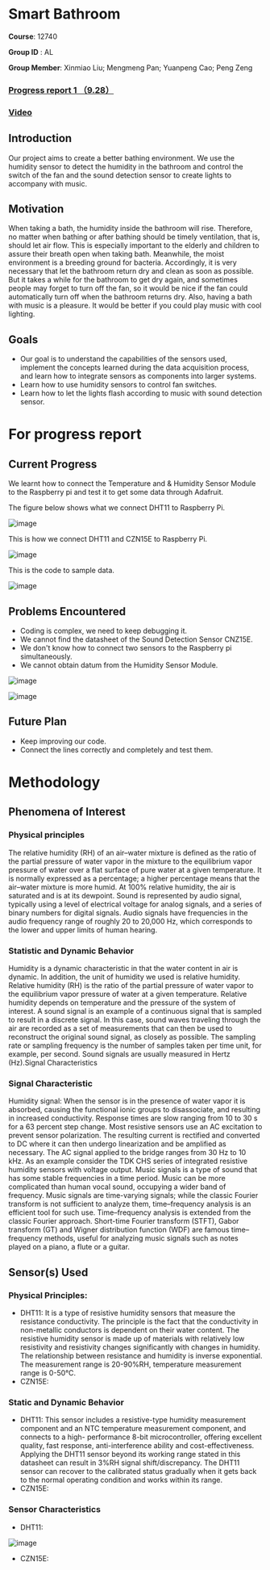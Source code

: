 # Smart Bathroom

**Course**: 12740

**Group ID** : AL

**Group Member**: Xinmiao Liu; Mengmeng Pan; Yuanpeng Cao; Peng Zeng

### [Progress report 1 （9.28）](https://github.com/yuanpenc/Yuanpeng.github.io/blob/master/progress%20report/progress%20report%201(9.28).md)
### [Video]()

## Introduction
Our project aims to create a better bathing environment. We use the humidity sensor to detect the humidity in the bathroom and control the switch of the fan and the sound detection sensor to create lights to accompany with music.

## Motivation
When taking a bath, the humidity inside the bathroom will rise. Therefore, no matter when bathing or after bathing should be timely ventilation, that is, should let air flow. This is especially important to the elderly and children to assure their breath open when taking bath. Meanwhile, the moist environment is a breeding ground for bacteria. Accordingly, it is very necessary that let the bathroom return dry and clean as soon as possible. But it takes a while for the bathroom to get dry again, and sometimes people may forget to turn off the fan, so it would be nice if the fan could automatically turn off when the bathroom returns dry. Also, having a bath with music is a pleasure. It would be better if you could play music with cool lighting.

## Goals
* Our goal is to understand the capabilities of the sensors used, implement the concepts learned during the data acquisition process, and learn how to integrate sensors as components into larger systems. 
* Learn how to use humidity sensors to control fan switches.
* Learn how to let the lights flash according to music with sound detection sensor.

# For progress report

## Current Progress
We learnt how to connect the Temperature and & Humidity Sensor Module to the Raspberry pi and test it to get some data through Adafruit.


<p><![image](https://user-images.githubusercontent.com/55899142/65842276-61145500-e2f8-11e9-9516-e40d15a4782c.png)></p>


The figure below shows what we connect DHT11 to Raspberry Pi.

![image](https://user-images.githubusercontent.com/55899142/65842366-16dfa380-e2f9-11e9-8db9-3f5d33ddacee.png)

This is how we connect DHT11 and CZN15E to Raspberry Pi.

![image](https://user-images.githubusercontent.com/55899142/65842421-658d3d80-e2f9-11e9-8a61-b1206f1710d5.png)

This is the code to sample data.

![image](https://user-images.githubusercontent.com/55899142/65842463-cd438880-e2f9-11e9-9462-57326dc6fab4.png)



## Problems Encountered
* Coding is complex, we need to keep debugging it.
* We cannot find the datasheet of the Sound Detection Sensor CNZ15E.
* We don't know how to connect two sensors to the Raspberry pi simultaneously.
* We cannot obtain datum from the Humidity Sensor Module. 

![image](https://user-images.githubusercontent.com/55899142/65842630-d84ae880-e2fa-11e9-9137-83ec19d3b4a4.png)

![image](https://user-images.githubusercontent.com/55899142/65842701-50191300-e2fb-11e9-9c07-b612a381fe75.png)

## Future Plan
* Keep improving our code.
* Connect the lines correctly and completely and test them.

# Methodology
## Phenomena of Interest
### Physical principles
The relative humidity (RH) of an air–water mixture is defined as the ratio of the partial pressure of water vapor in the mixture to the equilibrium vapor pressure of water over a flat surface of pure water at a given temperature. It is normally expressed as a percentage; a higher percentage means that the air–water mixture is more humid. At 100% relative humidity, the air is saturated and is at its dewpoint.
Sound is represented by audio signal, typically using a level of electrical voltage for analog signals, and a series of binary numbers for digital signals. Audio signals have frequencies in the audio frequency range of roughly 20 to 20,000 Hz, which corresponds to the lower and upper limits of human hearing.
### Statistic and Dynamic Behavior
Humidity is a dynamic characteristic in that the water content in air is dynamic. In addition,  the unit of humidity we used is relative humidity. Relative humidity (RH) is the ratio of the partial pressure of water vapor to the equilibrium vapor pressure of water at a given temperature. Relative humidity depends on temperature and the pressure of the system of interest.
A sound signal is an example of a continuous signal that is sampled to result in a discrete signal. In this case, sound waves traveling through the air are recorded as a set of measurements that can then be used to reconstruct the original sound signal, as closely as possible. The sampling rate or sampling frequency is the number of samples taken per time unit, for example, per second. Sound signals are usually measured in Hertz (Hz).Signal Characteristics
### Signal Characteristic
Humidity signal: When the sensor is in the presence of water vapor it is absorbed, causing the functional ionic groups to disassociate, and resulting in increased conductivity. Response times are slow ranging from 10 to 30 s for a 63 percent step change. Most resistive sensors use an AC excitation to prevent sensor polarization. The resulting current is rectified and converted to DC where it can then undergo linearization and be amplified as necessary. The AC signal applied to the bridge ranges from 30 Hz to 10 kHz. As an example consider the TDK CHS series of integrated resistive humidity sensors with voltage output.
Music signals is a type of sound that has some stable frequencies in a time period. Music can be more complicated than human vocal sound, occupying a wider band of frequency. Music signals are time-varying signals; while the classic Fourier transform is not sufficient to analyze them, time–frequency analysis is an efficient tool for such use. Time–frequency analysis is extended from the classic Fourier approach. Short-time Fourier transform (STFT), Gabor transform (GT) and Wigner distribution function (WDF) are famous time–frequency methods, useful for analyzing music signals such as notes played on a piano, a flute or a guitar.

## Sensor(s) Used
### Physical Principles:
* DHT11: It is a type of resistive humidity sensors that measure the resistance conductivity. The principle is the fact that the conductivity in non-metallic conductors is dependent on their water content. The resistive humidity sensor is made up of materials with relatively low resistivity and resistivity changes significantly with changes in humidity. The relationship between resistance and humidity is inverse exponential. The measurement range is 20-90%RH, temperature measurement range is 0-50℃.
* CZN15E: 

### Static and Dynamic Behavior 
* DHT11: This sensor includes a resistive-type humidity measurement component and an NTC temperature measurement component, and connects to a high- performance 8-bit microcontroller, offering excellent quality, fast response, anti-interference ability and cost-effectiveness. Applying the DHT11 sensor beyond its working range stated in this datasheet can result in 3%RH signal shift/discrepancy. The DHT11 sensor can recover to the calibrated status gradually when it gets back to the normal operating condition and works within its range. 
* CZN15E: 
### Sensor Characteristics
* DHT11:

![image](https://user-images.githubusercontent.com/55899142/65845050-9f187580-e306-11e9-923b-ffbff0fd51d3.png)

* CZN15E:

